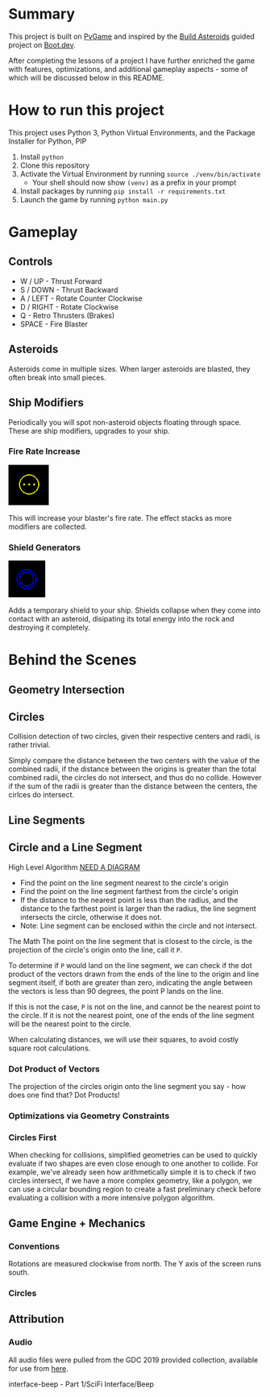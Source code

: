 # Summary
This project is built on [PyGame](https://www.pygame.org/wiki/about) and inspired by the [Build Asteroids](https://www.boot.dev/lessons/5be3e3bd-efb5-4664-a9e9-7111be783271) guided project on [Boot.dev](https://www.boot.dev/tracks/backend).

After completing the lessons of a project I have further enriched the game with 
features, optimizations, and additional gameplay aspects - some of which will be 
discussed below in this README.

# How to run this project

This project uses Python 3, Python Virtual Environments, and the Package Installer for Python, PIP

1. Install `python`
1. Clone this repository
1. Activate the Virtual Environment by running `source ./venv/bin/activate`
    - Your shell should now show `(venv)` as a prefix in your prompt
1. Install packages by running `pip install -r requirements.txt`
1. Launch the game by running `python main.py`


# Gameplay

## Controls
- W / UP - Thrust Forward
- S / DOWN - Thrust Backward
- A / LEFT - Rotate Counter Clockwise
- D / RIGHT - Rotate Clockwise
- Q - Retro Thrusters (Brakes)
- SPACE - Fire Blaster 

## Asteroids
Asteroids come in multiple sizes. When larger asteroids are blasted, they often break into small pieces. 

## Ship Modifiers
Periodically you will spot non-asteroid objects floating through space. These are ship modifiers, upgrades to your ship.

### Fire Rate Increase
![Image of a Fire Rate Modifier](./wiki-content/fire-rate-modifier.png)

This will increase your blaster's fire rate. The effect stacks as more modifiers are collected. 

### Shield Generators
![Image of a Shield Modifier](./wiki-content/shield-modifier.png)

Adds a temporary shield to your ship. Shields collapse when they come into contact with an asteroid, disipating its total energy into the rock and destroying it completely.


# Behind the Scenes

## Geometry Intersection 

## Circles

Collision detection of two circles, given their respective centers and radii, is
rather trivial.

Simply compare the distance between the two centers with the value of the
combined radii, if the distance between the origins is greater than the total
combined radii, the circles do not intersect, and thus do no collide. However if
the sum of the radii is greater than the distance between the centers, the
cirlces do intersect.

## Line Segments


## Circle and a Line Segment
High Level Algorithm
[NEED A DIAGRAM]()
- Find the point on the line segment nearest to the circle's origin
- Find the point on the line segment farthest from the circle's origin
- If the distance to the nearest point is less than the radius, and the
    distance to the farthest point is larger than the radius, the line
    segment intersects the circle, otherwise it does not.
- Note: Line segment can be enclosed within the circle and not intersect.

The Math
The point on the line segment that is closest to the circle, is the
projection of the circle's origin onto the line, call it `P`.

To determine if `P` would land on the line segment, we can check if the dot
product of the vectors drawn from the ends of the line to the origin and
line segment itself, if both are greater than zero, indicating the angle
between the vectors is less than 90 degrees, the point P lands on the line.

If this is not the case, `P` is not on the line, and cannot be the nearest
point to the circle. If it is not the nearest point, one of the ends of
the line segment will be the nearest point to the circle.

When calculating distances, we will use their squares, to avoid costly
square root calculations.

### Dot Product of Vectors

The projection of the circles origin onto the line segment you say - how does one find that? Dot Products!

### Optimizations via Geometry Constraints

### Circles First

When checking for collisions, simplified geometries can be used to quickly
evaluate if two shapes are even close enough to one another to collide. For example,
we've already seen how arithmetically simple it is to check if two circles intersect,
if we have a more complex geometry, like a polygon, we can use a circular bounding
region to create a fast preliminary check before evaluating a collision with a more
intensive polygon algorithm.

## Game Engine + Mechanics

### Conventions
Rotations are measured clockwise from north. The Y axis of the screen runs south.

### Circles

## Attribution

### Audio
All audio files were pulled from the GDC 2019 provided collection, available for
use from [here](https://sonniss.com/gameaudiogdc/).

interface-beep - Part 1/SciFi Interface/Beep

